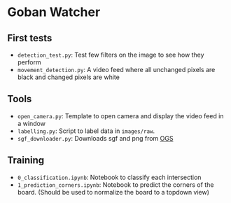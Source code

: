 # Goban Watcher



## First tests
- `detection_test.py`: Test few filters on the image to see how they perform
- `movement_detection.py`: A video feed where all unchanged pixels are black and changed pixels are white

## Tools
- `open_camera.py`: Template to open camera and display the video feed in a window
- `labelling.py`: Script to label data in `images/raw`.
- `sgf_downloader.py`: Downloads sgf and png from [OGS](https://online-go.com)


## Training
- `0_classification.ipynb`: Notebook to classify each intersection
- `1_prediction_corners.ipynb`: Notebook to predict the corners of the board. (Should be used to normalize the board to a topdown view)